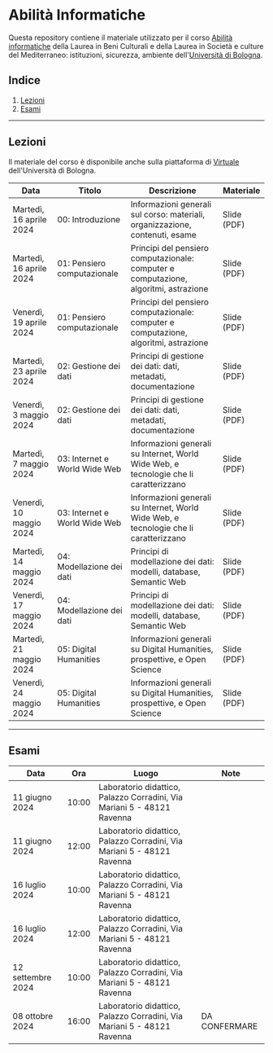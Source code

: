 # Abilità Informatiche
Questa repository contiene il materiale utilizzato per il corso [Abilità informatiche]([https://www.unibo.it/it/didattica/insegnamenti/insegnamento/2022/393680](https://www.unibo.it/it/didattica/insegnamenti/insegnamento/2023/455803)) della Laurea in Beni Culturali e della Laurea in Società e culture del Mediterraneo: istituzioni, sicurezza, ambiente dell'[Università di Bologna](http://www.unibo.it).

## Indice
1. [Lezioni](#lezioni)
2. [Esami](#esami)

***

## Lezioni
Il materiale del corso è disponibile anche sulla piattaforma di [Virtuale](https://virtuale.unibo.it) dell'Università di Bologna.

| Data | Titolo | Descrizione | Materiale |
|------|--------|-------------|-----------|
| Martedì, 16 aprile 2024 | 00: Introduzione | Informazioni generali sul corso: materiali, organizzazione, contenuti, esame | Slide (PDF) |
| Martedì, 16 aprile 2024 | 01: Pensiero computazionale | Principi del pensiero computazionale: computer e computazione, algoritmi, astrazione | Slide (PDF) |
| Venerdì, 19 aprile 2024 | 01: Pensiero computazionale | Principi del pensiero computazionale: computer e computazione, algoritmi, astrazione | Slide (PDF) |
| Martedì, 23 aprile 2024 | 02: Gestione dei dati | Principi di gestione dei dati: dati, metadati, documentazione | Slide (PDF) |
| Venerdì, 3 maggio 2024 | 02: Gestione dei dati | Principi di gestione dei dati: dati, metadati, documentazione | Slide (PDF) |
| Martedì, 7 maggio 2024 | 03: Internet e World Wide Web | Informazioni generali su Internet, World Wide Web, e tecnologie che li caratterizzano | Slide (PDF) |
| Venerdì, 10 maggio 2024 | 03: Internet e World Wide Web | Informazioni generali su Internet, World Wide Web, e tecnologie che li caratterizzano | Slide (PDF) |
| Martedì, 14 maggio 2024 | 04: Modellazione dei dati | Principi di modellazione dei dati: modelli, database, Semantic Web | Slide (PDF) |
| Venerdì, 17 maggio 2024 | 04: Modellazione dei dati | Principi di modellazione dei dati: modelli, database, Semantic Web | Slide (PDF) |
| Martedì, 21 maggio 2024 | 05: Digital Humanities | Informazioni generali su Digital Humanities, prospettive, e Open Science | Slide (PDF) |
| Venerdì, 24 maggio 2024 | 05: Digital Humanities | Informazioni generali su Digital Humanities, prospettive, e Open Science | Slide (PDF) |

***

## Esami
| Data | Ora | Luogo | Note |
|------|-----|-------|------|
| 11 giugno 2024 | 10:00 | Laboratorio didattico, Palazzo Corradini, Via Mariani 5 - 48121 Ravenna | |
| 11 giugno 2024 | 12:00 | Laboratorio didattico, Palazzo Corradini, Via Mariani 5 - 48121 Ravenna | |
| 16 luglio 2024 | 10:00 | Laboratorio didattico, Palazzo Corradini, Via Mariani 5 - 48121 Ravenna | |
| 16 luglio 2024 | 12:00 | Laboratorio didattico, Palazzo Corradini, Via Mariani 5 - 48121 Ravenna | |
| 12 settembre 2024 | 10:00 | Laboratorio didattico, Palazzo Corradini, Via Mariani 5 - 48121 Ravenna | |
| 08 ottobre 2024 | 16:00 | Laboratorio didattico, Palazzo Corradini, Via Mariani 5 - 48121 Ravenna | DA CONFERMARE |
